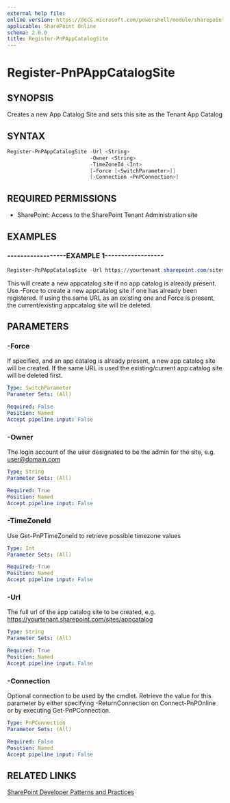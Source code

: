 ```yaml
---
external help file:
online version: https://docs.microsoft.com/powershell/module/sharepoint-pnp/register-pnpappcatalogsite
applicable: SharePoint Online
schema: 2.0.0
title: Register-PnPAppCatalogSite
---
```


# Register-PnPAppCatalogSite

## SYNOPSIS
Creates a new App Catalog Site and sets this site as the Tenant App Catalog

## SYNTAX 

```powershell
Register-PnPAppCatalogSite -Url <String>
                           -Owner <String>
                           -TimeZoneId <Int>
                           [-Force [<SwitchParameter>]]
                           [-Connection <PnPConnection>]
```

## REQUIRED PERMISSIONS

* SharePoint: Access to the SharePoint Tenant Administration site

## EXAMPLES

### ------------------EXAMPLE 1------------------
```powershell
Register-PnPAppCatalogSite -Url https://yourtenant.sharepoint.com/sites/appcatalog -Owner admin@domain.com -TimeZoneId 4
```

This will create a new appcatalog site if no app catalog is already present. Use -Force to create a new appcatalog site if one has already been registered. If using the same URL as an existing one and Force is present, the current/existing appcatalog site will be deleted.

## PARAMETERS

### -Force
If specified, and an app catalog is already present, a new app catalog site will be created. If the same URL is used the existing/current app catalog site will be deleted first.

```yaml
Type: SwitchParameter
Parameter Sets: (All)

Required: False
Position: Named
Accept pipeline input: False
```

### -Owner
The login account of the user designated to be the admin for the site, e.g. user@domain.com

```yaml
Type: String
Parameter Sets: (All)

Required: True
Position: Named
Accept pipeline input: False
```

### -TimeZoneId
Use Get-PnPTimeZoneId to retrieve possible timezone values

```yaml
Type: Int
Parameter Sets: (All)

Required: True
Position: Named
Accept pipeline input: False
```

### -Url
The full url of the app catalog site to be created, e.g. https://yourtenant.sharepoint.com/sites/appcatalog

```yaml
Type: String
Parameter Sets: (All)

Required: True
Position: Named
Accept pipeline input: False
```

### -Connection
Optional connection to be used by the cmdlet. Retrieve the value for this parameter by either specifying -ReturnConnection on Connect-PnPOnline or by executing Get-PnPConnection.

```yaml
Type: PnPConnection
Parameter Sets: (All)

Required: False
Position: Named
Accept pipeline input: False
```

## RELATED LINKS

[SharePoint Developer Patterns and Practices](https://aka.ms/sppnp)